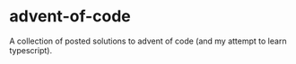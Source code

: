 # advent-of-code
A collection of posted solutions to advent of code (and my attempt to learn typescript).
